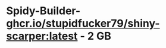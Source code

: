 # Spidy-Builder- [ghcr.io/stupidfucker79/shiny-scarper:latest](https://ghcr.io/StupidFucker79/shiny-scarper) - 2 GB
